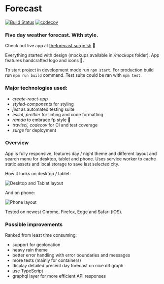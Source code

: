 # Forecast

[![Build Status](https://travis-ci.org/blurbyte/weather-forecast.svg?branch=master)](https://travis-ci.org/blurbyte/weather-forecast)
[![codecov](https://codecov.io/gh/blurbyte/weather-forecast/branch/master/graph/badge.svg)](https://codecov.io/gh/blurbyte/weather-forecast)

### Five day weather forecast. With style.

Check out live app at [theforecast.surge.sh](https://theforecast.surge.sh) 🚀

Everything started with design (mockups available in _/mockups_ folder). App features handcrafted logo and icons 💅.

To start project in development mode run `npm start`. For production build run `npm run build` command. Test suite could be ran with `npm test`.

### Major technologies used:

* _create-react-app_
* _styled-components_ for styling
* _jest_ as automated testing suite
* _eslint, prettier_ for linting and code formatting
* _ramda_ to embrace fp style 🙂
* _travisci, codecov_ for CI and test coverage
* _surge_ for deployment

### Overview

App is fully responsive, features day / night theme and different layout and search menu for desktop, tablet and phone. Uses service worker to cache static assets and local storage to save last selected city.

How it looks on desktop / tablet:

![Desktop and Tablet layout](https://eloriel.blob.core.windows.net/images/forecast-desktop-and-tablet.png)

And on phone:

![Phone layout](https://eloriel.blob.core.windows.net/images/forecast-mobile.png)

Tested on newest Chrome, Firefox, Edge and Safari (iOS).

### Possible improvements
Ranked from least time consuming:

* support for geolocation
* heavy rain theme
* better error handling with error boundaries and messages
* more tests (mainly for containers)
* display detailed present day forecast on nice d3 graph
* use TypeScript
* graphql layer for more efficient API responses
